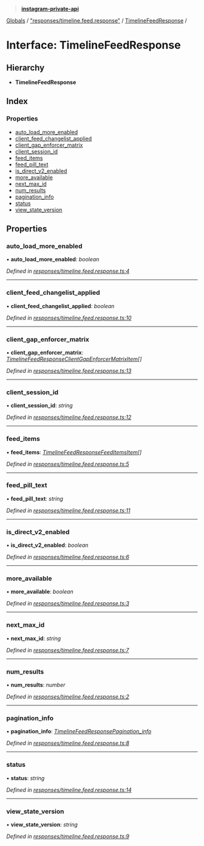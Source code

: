 > **[instagram-private-api](../README.md)**

[Globals](../globals.md) / ["responses/timeline.feed.response"](../modules/_responses_timeline_feed_response_.md) / [TimelineFeedResponse](_responses_timeline_feed_response_.timelinefeedresponse.md) /

# Interface: TimelineFeedResponse

## Hierarchy

* **TimelineFeedResponse**

## Index

### Properties

* [auto_load_more_enabled](_responses_timeline_feed_response_.timelinefeedresponse.md#auto_load_more_enabled)
* [client_feed_changelist_applied](_responses_timeline_feed_response_.timelinefeedresponse.md#client_feed_changelist_applied)
* [client_gap_enforcer_matrix](_responses_timeline_feed_response_.timelinefeedresponse.md#client_gap_enforcer_matrix)
* [client_session_id](_responses_timeline_feed_response_.timelinefeedresponse.md#client_session_id)
* [feed_items](_responses_timeline_feed_response_.timelinefeedresponse.md#feed_items)
* [feed_pill_text](_responses_timeline_feed_response_.timelinefeedresponse.md#feed_pill_text)
* [is_direct_v2_enabled](_responses_timeline_feed_response_.timelinefeedresponse.md#is_direct_v2_enabled)
* [more_available](_responses_timeline_feed_response_.timelinefeedresponse.md#more_available)
* [next_max_id](_responses_timeline_feed_response_.timelinefeedresponse.md#next_max_id)
* [num_results](_responses_timeline_feed_response_.timelinefeedresponse.md#num_results)
* [pagination_info](_responses_timeline_feed_response_.timelinefeedresponse.md#pagination_info)
* [status](_responses_timeline_feed_response_.timelinefeedresponse.md#status)
* [view_state_version](_responses_timeline_feed_response_.timelinefeedresponse.md#view_state_version)

## Properties

###  auto_load_more_enabled

• **auto_load_more_enabled**: *boolean*

*Defined in [responses/timeline.feed.response.ts:4](https://github.com/Nerixyz/instagram-private-api/blob/e5037ee/src/responses/timeline.feed.response.ts#L4)*

___

###  client_feed_changelist_applied

• **client_feed_changelist_applied**: *boolean*

*Defined in [responses/timeline.feed.response.ts:10](https://github.com/Nerixyz/instagram-private-api/blob/e5037ee/src/responses/timeline.feed.response.ts#L10)*

___

###  client_gap_enforcer_matrix

• **client_gap_enforcer_matrix**: *[TimelineFeedResponseClientGapEnforcerMatrixItem](_responses_timeline_feed_response_.timelinefeedresponseclientgapenforcermatrixitem.md)[]*

*Defined in [responses/timeline.feed.response.ts:13](https://github.com/Nerixyz/instagram-private-api/blob/e5037ee/src/responses/timeline.feed.response.ts#L13)*

___

###  client_session_id

• **client_session_id**: *string*

*Defined in [responses/timeline.feed.response.ts:12](https://github.com/Nerixyz/instagram-private-api/blob/e5037ee/src/responses/timeline.feed.response.ts#L12)*

___

###  feed_items

• **feed_items**: *[TimelineFeedResponseFeedItemsItem](_responses_timeline_feed_response_.timelinefeedresponsefeeditemsitem.md)[]*

*Defined in [responses/timeline.feed.response.ts:5](https://github.com/Nerixyz/instagram-private-api/blob/e5037ee/src/responses/timeline.feed.response.ts#L5)*

___

###  feed_pill_text

• **feed_pill_text**: *string*

*Defined in [responses/timeline.feed.response.ts:11](https://github.com/Nerixyz/instagram-private-api/blob/e5037ee/src/responses/timeline.feed.response.ts#L11)*

___

###  is_direct_v2_enabled

• **is_direct_v2_enabled**: *boolean*

*Defined in [responses/timeline.feed.response.ts:6](https://github.com/Nerixyz/instagram-private-api/blob/e5037ee/src/responses/timeline.feed.response.ts#L6)*

___

###  more_available

• **more_available**: *boolean*

*Defined in [responses/timeline.feed.response.ts:3](https://github.com/Nerixyz/instagram-private-api/blob/e5037ee/src/responses/timeline.feed.response.ts#L3)*

___

###  next_max_id

• **next_max_id**: *string*

*Defined in [responses/timeline.feed.response.ts:7](https://github.com/Nerixyz/instagram-private-api/blob/e5037ee/src/responses/timeline.feed.response.ts#L7)*

___

###  num_results

• **num_results**: *number*

*Defined in [responses/timeline.feed.response.ts:2](https://github.com/Nerixyz/instagram-private-api/blob/e5037ee/src/responses/timeline.feed.response.ts#L2)*

___

###  pagination_info

• **pagination_info**: *[TimelineFeedResponsePagination_info](_responses_timeline_feed_response_.timelinefeedresponsepagination_info.md)*

*Defined in [responses/timeline.feed.response.ts:8](https://github.com/Nerixyz/instagram-private-api/blob/e5037ee/src/responses/timeline.feed.response.ts#L8)*

___

###  status

• **status**: *string*

*Defined in [responses/timeline.feed.response.ts:14](https://github.com/Nerixyz/instagram-private-api/blob/e5037ee/src/responses/timeline.feed.response.ts#L14)*

___

###  view_state_version

• **view_state_version**: *string*

*Defined in [responses/timeline.feed.response.ts:9](https://github.com/Nerixyz/instagram-private-api/blob/e5037ee/src/responses/timeline.feed.response.ts#L9)*